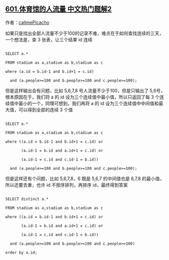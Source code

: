 ## [601.体育馆的人流量 中文热门题解2](https://leetcode.cn/problems/human-traffic-of-stadium/solutions/100000/ti-yu-guan-de-ren-liu-liang-by-little_bird)

作者：[callmePicacho](https://leetcode.cn/u/callmePicacho)

如果只是找出全部人流量不少于100的记录不难，难点在于如何查找连续的三天，一个想法是，查 3 张表，让三个结果 id 连续
```mysql
SELECT a.*
FROM stadium as a,stadium as b,stadium as c
where (a.id = b.id-1 and b.id+1 = c.id) 
  and (a.people>=100 and b.people>=100 and c.people>=100);
```
但是这样输出会有问题，比如 5,6,7,8 号人流量不少于100，但是只输出了 5,6号，根本原因在于，我们将 a 的 id 设为三个连续值中最小值，所以只返回了每 3 个连续值中最小的一个，同理可想到，我们再将 a 的 id 设为三个连续值中中间值和最大值，可以得到全部的连续 3 个值
```mysql
SELECT a.*
FROM stadium as a,stadium as b,stadium as c
where ((a.id = b.id-1 and b.id+1 = c.id) or
       (a.id-1 = b.id and a.id+1 = c.id) or
       (a.id-1 = c.id and c.id-1 = b.id))
  and (a.people>=100 and b.people>=100 and c.people>=100);
```
但是这样还有个问题，比如 5,6,7,8，6 既是 5,6,7 的中间值也是 6,7,8 的最小值，所以还要去重，也许 id 不按序排列，再排序 id，最终得到答案
```mysql
SELECT distinct a.*
FROM stadium as a,stadium as b,stadium as c
where ((a.id = b.id-1 and b.id+1 = c.id) or
       (a.id-1 = b.id and a.id+1 = c.id) or
       (a.id-1 = c.id and c.id-1 = b.id))
  and (a.people>=100 and b.people>=100 and c.people>=100)
order by a.id;
```